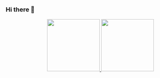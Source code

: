 ### Hi there 👋

<div align="center">
  <a href="https://github.com/Renannr">
  <img height="140em" src="https://github-readme-stats.vercel.app/api?username=Renannr&show_icons=true&theme=dark&include_all_commits=true&count_private=true"/>
  <img height="140em" src="https://github-readme-stats.vercel.app/api/top-langs/?username=Renannr&layout=compact&langs_count=7&theme=dark"/>
</div>

<!--
**Renannr/Renannr** is a ✨ _special_ ✨ repository because its `README.md` (this file) appears on your GitHub profile.

Here are some ideas to get you started:

- 🔭 I’m currently working on ...
- 🌱 I’m currently learning ...
- 👯 I’m looking to collaborate on ...
- 🤔 I’m looking for help with ...
- 💬 Ask me about ...
- 📫 How to reach me: ...
- 😄 Pronouns: ...
- ⚡ Fun fact: ...
-->
